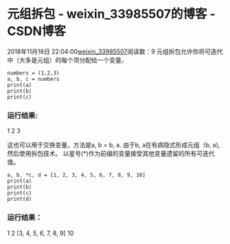 # 元组拆包 - weixin_33985507的博客 - CSDN博客
2018年11月18日 22:04:00[weixin_33985507](https://me.csdn.net/weixin_33985507)阅读数：9
元组拆包允许你将可迭代中（大多是元组）的每个项分配给一个变量。
```
numbers = (1,2,3)
a, b, c = numbers
print(a)
print(b)
print(c)
```
### 运行结果:
> 
1
2
3
> 
这也可以用于交换变量，方法是a, b = b, a.
由于b, a在有病隐式形成元组（b, a),然后使用拆包技术。
以星号(*)作为前缀的变量接受其他变量遗留的所有可迭代值。
```
a, b, *c, d = [1, 2, 3, 4, 5, 6, 7, 8, 9, 10]
print(a)
print(b)
print(c)
print(d)
```
### 运行结果：
> 
1
2
[3, 4, 5, 6, 7, 8, 9]
10
